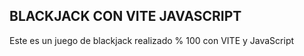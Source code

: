 ## BLACKJACK CON VITE JAVASCRIPT
Este es un juego de blackjack realizado % 100 con VITE y JavaScript
